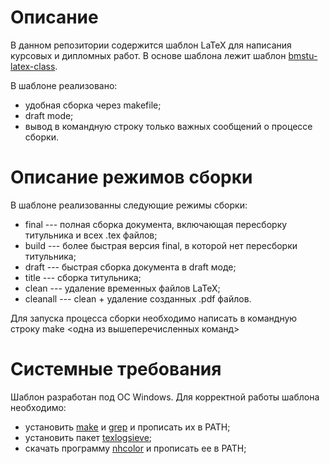 # Описание
В данном репозитории содержится шаблон LaTeX для написания курсовых и дипломных работ. В основе шаблона лежит шаблон [bmstu-latex-class](https://github.com/Orianti/bmstu-latex-class). 

В шаблоне реализовано:
- удобная сборка через makefile;
- draft mode;
- вывод в командную строку только важных сообщений о процессе сборки.

# Описание режимов сборки
В шаблоне реализованны следующие режимы сборки:
- final --- полная сборка документа, включающая пересборку титульника и всех .tex файлов;
- build --- более быстрая версия final, в которой нет пересборки титульника;
- draft --- быстрая сборка документа в draft моде;
- title --- сборка титульника;
- clean --- удаление временных файлов LaTeX;
- cleanall --- clean + удаление созданных .pdf файлов.

Для запуска процесса сборки необходимо написать в командную строку make <одна из вышеперечисленных команд>

# Системные требования
Шаблон разработан под ОС Windows.
Для корректной работы шаблона необходимо:
- установить [make](https://gnuwin32.sourceforge.net/packages/make.htm) и [grep](https://gnuwin32.sourceforge.net/packages/grep.htm) и прописать их в PATH;
- установить пакет [texlogsieve](https://www.ctan.org/tex-archive/support/texlogsieve?lang=en);
- скачать программу [nhcolor](https://nhutils.ru/blog/цвет-текста-в-командном-файле/) и прописать ее в PATH;
